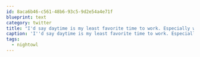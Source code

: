 ```yaml
---
id: 8aca6b46-c561-48b6-93c5-9d2e54a4e71f
blueprint: text
category: twitter
title: "I'd say daytime is my least favorite time to work. Especially when it's sunny #nightowl"
caption: 'I''d say daytime is my least favorite time to work. Especially when it''s sunny <span class="hashtag hashtag_local">#<a href="http://tweettemp.darylchymko.ca/?tag=nightowl">nightowl</a>'
tags:
  - nightowl
---
```

